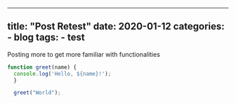 ---
title: "Post Retest"
date: 2020-01-12
categories:
 	- blog
tags:
	- test
 ---

Posting more to get more familiar with functionalities


```javascript
function greet(name) {
  console.log('Hello, ${name}!');
  }

  greet("World");
```
